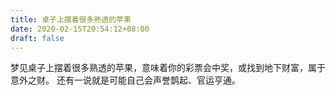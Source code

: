```yaml
---
title: 桌子上摆着很多熟透的苹果
date: 2020-02-15T20:54:12+08:00
draft: false
---
```


梦见桌子上摆着很多熟透的苹果，意味着你的彩票会中奖，或找到地下财富，属于意外之财。
还有一说就是可能自己会声誉鹊起、官运亨通。
